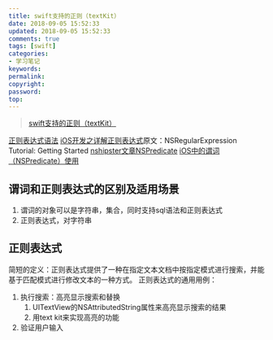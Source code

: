 ```yaml
---
title: swift支持的正则（textKit）
date: 2018-09-05 15:52:33
updated: 2018-09-05 15:52:33
comments: true
tags: [swift]
categories:
- 学习笔记
keywords: 
permalink: 
copyright: 
password: 
top:   
---
```


<blockquote class="trello-card"><a href="https://trello.com/c/kSIkFQXO/5-swift%E6%94%AF%E6%8C%81%E7%9A%84%E6%AD%A3%E5%88%99%EF%BC%88textkit%EF%BC%89">swift支持的正则（textKit）</a></blockquote><script src="https://p.trellocdn.com/embed.min.js"></script>

[正则表达式语法](https://msdn.microsoft.com/zh-cn/library/ae5bf541(VS.80).aspx)
[iOS开发之详解正则表达式](http://www.cocoachina.com/ios/20150415/11568.html)原文：NSRegularExpression Tutorial: Getting Started
[nshipster文章NSPredicate](http://nshipster.cn/nspredicate/)
[iOS中的谓词（NSPredicate）使用](http://www.cocoachina.com/ios/20160111/14926.html)
## 谓词和正则表达式的区别及适用场景
1. 谓词的对象可以是字符串，集合，同时支持sql语法和正则表达式
2. 正则表达式，对字符串

## 正则表达式
简短的定义：正则表达式提供了一种在指定文本文档中按指定模式进行搜索，并能基于匹配模式进行修改文本的一种方式。
正则表达式的通用用例：

1.  执行搜索：高亮显示搜索和替换
    1. UITextView的NSAttributedString属性来高亮显示搜索的结果
    2. 用text kit来实现高亮的功能
2. 验证用户输入
